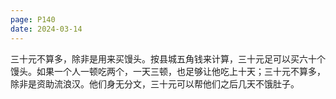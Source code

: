 ```yaml
---
page: P140
date: 2024-03-14
---
```


三十元不算多，除非是用来买馒头。按县城五角钱来计算，三十元足可以买六十个馒头。如果一个人一顿吃两个，一天三顿，也足够让他吃上十天；三十元不算多，除非是资助流浪汉。他们身无分文，三十元可以帮他们之后几天不饿肚子。